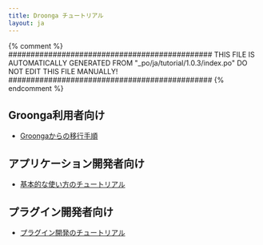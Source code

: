 ```yaml
---
title: Droonga チュートリアル
layout: ja
---
```


{% comment %}
##############################################
  THIS FILE IS AUTOMATICALLY GENERATED FROM
  "_po/ja/tutorial/1.0.3/index.po"
  DO NOT EDIT THIS FILE MANUALLY!
##############################################
{% endcomment %}


## Groonga利用者向け

 * [Groongaからの移行手順](groonga/)

## アプリケーション開発者向け

 * [基本的な使い方のチュートリアル](basic/)

## プラグイン開発者向け

 * [プラグイン開発のチュートリアル](plugin-development/)


